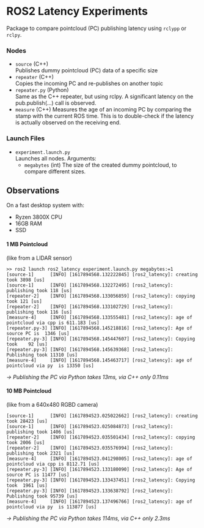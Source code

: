 # ROS2 Latency Experiments
Package to compare pointcloud (PC) publishing latency using `rclypp` or `rclpy`.

### Nodes
* `source` (C++)  
  Publishes dummy pointcloud (PC) data of a specific size
* `repeater` (C++)  
  Copies the incoming PC and re-publishes on another topic
* `repeater.py` (Python)  
  Same as the C++ repeater, but using rclpy. A significant latency on the pub.publish(...) call is observed.
* `measure` (C++)
  Measures the age of an incoming PC by comparing the stamp with the current ROS time. This is to double-check if the latency is actually observed on the receiving end.

### Launch Files
* `experiment.launch.py`  
  Launches all nodes. Arguments:  
  * `megabytes` (int)
    The size of the created dummy pointcloud, to compare different sizes.

## Observations
On a fast desktop system with:
* Ryzen 3800X CPU
* 16GB RAM
* SSD

#### 1 MB Pointcloud
(like from a LIDAR sensor)
````
>> ros2 launch ros2_latency experiment.launch.py megabytes:=1
[source-1]      [INFO] [1617894568.132222845] [ros2_latency]: creating   took 3898 [us]
[source-1]      [INFO] [1617894568.132272495] [ros2_latency]: publishing took 118 [us]
[repeater-2]    [INFO] [1617894568.133056859] [ros2_latency]: copying    took 121 [us]
[repeater-2]    [INFO] [1617894568.133102729] [ros2_latency]: publishing took 116 [us]
[measure-4]     [INFO] [1617894568.133555481] [ros2_latency]: age of pointcloud via cpp is 611.183 [us]
[repeater.py-3] [INFO] [1617894568.145218816] [ros2_latency]: Age of source PC is  1346 [us]
[repeater.py-3] [INFO] [1617894568.145447607] [ros2_latency]: Copying took    92 [us]
[repeater.py-3] [INFO] [1617894568.145639368] [ros2_latency]: Publishing took 11310 [us]
[measure-4]     [INFO] [1617894568.145463717] [ros2_latency]: age of pointcloud via py  is 13350 [us]
````
*-> Publishing the PC via Python takes 13ms, via C++ only 0.11ms*

#### 10 MB Pointcloud
(like from a 640x480 RGBD camera)
````
[source-1]      [INFO] [1617894523.025022662] [ros2_latency]: creating   took 28423 [us]
[source-1]      [INFO] [1617894523.025084873] [ros2_latency]: publishing took 1406 [us]
[repeater-2]    [INFO] [1617894523.035501434] [ros2_latency]: copying    took 2006 [us]
[repeater-2]    [INFO] [1617894523.035576994] [ros2_latency]: publishing took 2321 [us]
[measure-4]     [INFO] [1617894523.041298005] [ros2_latency]: age of pointcloud via cpp is 8112.71 [us]
[repeater.py-3] [INFO] [1617894523.133180090] [ros2_latency]: Age of source PC is 11477 [us]
[repeater.py-3] [INFO] [1617894523.133437451] [ros2_latency]: Copying took  1961 [us]
[repeater.py-3] [INFO] [1617894523.133638792] [ros2_latency]: Publishing took 95739 [us]
[measure-4]     [INFO] [1617894523.137496766] [ros2_latency]: age of pointcloud via py  is 113877 [us]
````
*-> Publishing the PC via Python takes 114ms, via C++ only 2.3ms*
